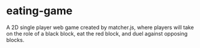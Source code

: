 # eating-game
A 2D single player web game created by matcher.js, where players will take on the role of a black block, eat the red block, and duel against opposing blocks.
